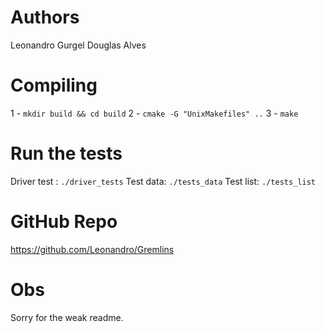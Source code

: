 # Authors
Leonandro Gurgel
Douglas Alves


# Compiling

1 - `mkdir build && cd build`
2 - `cmake -G "UnixMakefiles" ..`
3 - `make`


# Run the tests
Driver test : `./driver_tests`
Test data: `./tests_data`
Test list: `./tests_list` 

# GitHub Repo
https://github.com/Leonandro/Gremlins

# Obs
Sorry for the weak readme.
